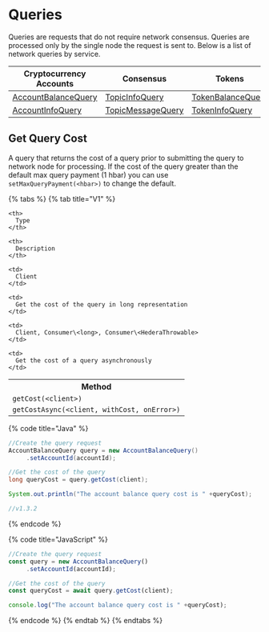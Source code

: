 # Queries

Queries are requests that do not require network consensus. Queries are processed only by the single node the request is sent to. Below is a list of network queries by service.

| Cryptocurrency Accounts                                                 | Consensus                                                              | Tokens                                                                | File Service                                                      | Smart Contracts                                                                                                                      | Schedule Service                                                          |
| ----------------------------------------------------------------------- | ---------------------------------------------------------------------- | --------------------------------------------------------------------- | ----------------------------------------------------------------- | ------------------------------------------------------------------------------------------------------------------------------------ | ------------------------------------------------------------------------- |
| [AccountBalanceQuery](../../sdks/cryptocurrency/get-account-balance.md) | [TopicInfoQuery](../../sdks/consensus-service/get-topic-info.md)       | [TokenBalanceQuery](../../sdks/readme-1/get-account-token-balance.md) | [FileContentsQuery](../../sdks/file-storage/get-file-contents.md) | [ContractCallQuery](../../sdks/smart-contracts/get-smart-contract-bytecode.md)                                                       | [ScheduleInfoQuery](../../sdks/schedule-transaction/get-schedule-info.md) |
| [AccountInfoQuery](../../sdks/cryptocurrency/get-account-info.md)       | [TopicMessageQuery](../../sdks/consensus-service/get-topic-message.md) | [TokenInfoQuery](../../sdks/readme-1/get-token-info.md)               | [FileInfoQuery](../../sdks/file-storage/get-file-info.md)         | [ContractByteCodeQuery](https://github.com/theekrystallee/hedera-style-guide/blob/sdk-v1/deprecated/sdks/broken-reference/README.md) |                                                                           |

## Get Query Cost

A query that returns the cost of a query prior to submitting the query to network node for processing. If the cost of the query greater than the default max query payment (1 hbar) you can use `setMaxQueryPayment(<hbar>)` to change the default.

{% tabs %}
{% tab title="V1" %}
<table spaces-before="0">
  <tr>
    <th>
      Method
    </th>
    
    <th>
      Type
    </th>
    
    <th>
      Description
    </th>
  </tr>
  
  <tr>
    <td>
      <code>getCost(&lt;client&gt;)</code>
    </td>
    
    <td>
      Client
    </td>
    
    <td>
      Get the cost of the query in long representation
    </td>
  </tr>
  
  <tr>
    <td>
      <code>getCostAsync(&lt;client, withCost, onError&gt;)</code>
    </td>
    
    <td>
      Client, Consumer\<long>, Consumer\<HederaThrowable>
    </td>
    
    <td>
      Get the cost of a query asynchronously
    </td>
  </tr>
</table>

{% code title="Java" %}
```java
//Create the query request
AccountBalanceQuery query = new AccountBalanceQuery()
     .setAccountId(accountId);

//Get the cost of the query
long queryCost = query.getCost(client);

System.out.println("The account balance query cost is " +queryCost);

//v1.3.2
```
{% endcode %}

{% code title="JavaScript" %}
```javascript
//Create the query request
const query = new AccountBalanceQuery()
     .setAccountId(accountId);

//Get the cost of the query
const queryCost = await query.getCost(client);

console.log("The account balance query cost is " +queryCost);
```
{% endcode %}
{% endtab %}
{% endtabs %}

##
